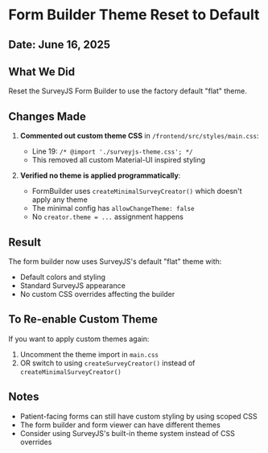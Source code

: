 # Form Builder Theme Reset to Default

## Date: June 16, 2025

## What We Did
Reset the SurveyJS Form Builder to use the factory default "flat" theme.

## Changes Made
1. **Commented out custom theme CSS** in `/frontend/src/styles/main.css`:
   - Line 19: `/* @import './surveyjs-theme.css'; */`
   - This removed all custom Material-UI inspired styling

2. **Verified no theme is applied programmatically**:
   - FormBuilder uses `createMinimalSurveyCreator()` which doesn't apply any theme
   - The minimal config has `allowChangeTheme: false`
   - No `creator.theme = ...` assignment happens

## Result
The form builder now uses SurveyJS's default "flat" theme with:
- Default colors and styling
- Standard SurveyJS appearance
- No custom CSS overrides affecting the builder

## To Re-enable Custom Theme
If you want to apply custom themes again:
1. Uncomment the theme import in `main.css`
2. OR switch to using `createSurveyCreator()` instead of `createMinimalSurveyCreator()`

## Notes
- Patient-facing forms can still have custom styling by using scoped CSS
- The form builder and form viewer can have different themes
- Consider using SurveyJS's built-in theme system instead of CSS overrides